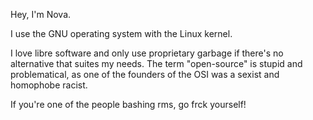 Hey, I'm Nova.

I use the GNU operating system with the Linux kernel.

I love libre software and only use proprietary garbage if there's no alternative that suites my needs.
The term "open-source" is stupid and problematical, as one of the founders of the OSI was a sexist and homophobe racist.

If you're one of the people bashing rms, go frck yourself!
